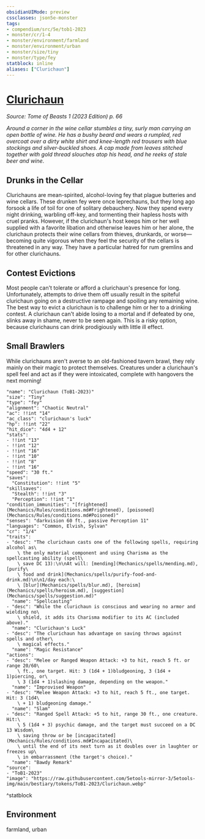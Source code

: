 ```yaml
---
obsidianUIMode: preview
cssclasses: json5e-monster
tags:
- compendium/src/5e/tob1-2023
- monster/cr/1-4
- monster/environment/farmland
- monster/environment/urban
- monster/size/tiny
- monster/type/fey
statblock: inline
aliases: ["Clurichaun"]
---
```

# [Clurichaun](Mechanics\bestiary\fey/clurichaun-tob1-2023.md)
*Source: Tome of Beasts 1 (2023 Edition) p. 66*  

*Around a corner in the wine cellar stumbles a tiny, surly man carrying an open bottle of wine. He has a bushy beard and wears a rumpled, red overcoat over a dirty white shirt and knee-length red trousers with blue stockings and silver-buckled shoes. A cap made from leaves stitched together with gold thread slouches atop his head, and he reeks of stale beer and wine*.

## Drunks in the Cellar

Clurichauns are mean-spirited, alcohol-loving fey that plague butteries and wine cellars. These drunken fey were once leprechauns, but they long ago forsook a life of toil for one of solitary debauchery. Now they spend every night drinking, warbling off-key, and tormenting their hapless hosts with cruel pranks. However, if the clurichaun's host keeps him or her well supplied with a favorite libation and otherwise leaves him or her alone, the clurichaun protects their wine cellars from thieves, drunkards, or worse—becoming quite vigorous when they feel the security of the cellars is threatened in any way. They have a particular hatred for rum gremlins and for other clurichauns.

## Contest Evictions

Most people can't tolerate or afford a clurichaun's presence for long. Unfortunately, attempts to drive them off usually result in the spiteful clurichaun going on a destructive rampage and spoiling any remaining wine. The best way to evict a clurichaun is to challenge him or her to a drinking contest. A clurichaun can't abide losing to a mortal and if defeated by one, slinks away in shame, never to be seen again. This is a risky option, because clurichauns can drink prodigiously with little ill effect.

## Small Brawlers

While clurichauns aren't averse to an old-fashioned tavern brawl, they rely mainly on their magic to protect themselves. Creatures under a clurichaun's spell feel and act as if they were intoxicated, complete with hangovers the next morning!

```statblock
"name": "Clurichaun (ToB1-2023)"
"size": "Tiny"
"type": "fey"
"alignment": "Chaotic Neutral"
"ac": !!int "14"
"ac_class": "clurichaun's luck"
"hp": !!int "22"
"hit_dice": "4d4 + 12"
"stats":
- !!int "13"
- !!int "12"
- !!int "16"
- !!int "10"
- !!int "8"
- !!int "16"
"speed": "30 ft."
"saves":
  "Constitution": !!int "5"
"skillsaves":
  "Stealth": !!int "3"
  "Perception": !!int "1"
"condition_immunities": "[frightened](Mechanics/Rules/conditions.md#Frightened), [poisoned](Mechanics/Rules/conditions.md#Poisoned)"
"senses": "darkvision 60 ft., passive Perception 11"
"languages": "Common, Elvish, Sylvan"
"cr": "1/4"
"traits":
- "desc": "The clurichaun casts one of the following spells, requiring alcohol as\
    \ the only material component and using Charisma as the spellcasting ability (spell\
    \ save DC 13):\n\nAt will: [mending](Mechanics/spells/mending.md), [purify\
    \ food and drink](Mechanics/spells/purify-food-and-drink.md)\n\n1/day each:\
    \ [blur](Mechanics/spells/blur.md), [heroism](Mechanics/spells/heroism.md), [suggestion](Mechanics/spells/suggestion.md)"
  "name": "Spellcasting"
- "desc": "While the clurichaun is conscious and wearing no armor and wielding no\
    \ shield, it adds its Charisma modifier to its AC (included above)."
  "name": "Clurichaun's Luck"
- "desc": "The clurichaun has advantage on saving throws against spells and other\
    \ magical effects."
  "name": "Magic Resistance"
"actions":
- "desc": "Melee or Ranged Weapon Attack: +3 to hit, reach 5 ft. or range 20/60\
    \ ft., one target. Hit: 3 (1d4 + 1)bludgeoning, 3 (1d4 + 1)piercing, or\
    \ 3 (1d4 + 1)slashing damage, depending on the weapon."
  "name": "Improvised Weapon"
- "desc": "Melee Weapon Attack: +3 to hit, reach 5 ft., one target. Hit: 3 (1d4\
    \ + 1) bludgeoning damage."
  "name": "Slam"
- "desc": "Ranged Spell Attack: +5 to hit, range 30 ft., one creature. Hit:\
    \ 5 (1d4 + 3) psychic damage, and the target must succeed on a DC 13 Wisdom\
    \ saving throw or be [incapacitated](Mechanics/Rules/conditions.md#Incapacitated)\
    \ until the end of its next turn as it doubles over in laughter or freezes up\
    \ in embarrassment (the target's choice)."
  "name": "Bawdy Remark"
"source":
- "ToB1-2023"
"image": "https://raw.githubusercontent.com/5etools-mirror-3/5etools-img/main/bestiary/tokens/ToB1-2023/Clurichaun.webp"
```
^statblock

## Environment

farmland, urban